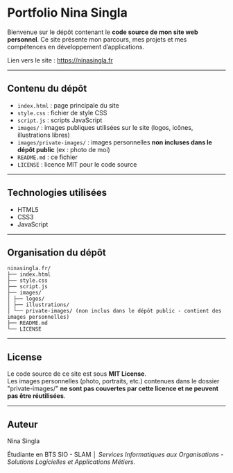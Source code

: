 # Portfolio Nina Singla

Bienvenue sur le dépôt contenant le **code source de mon site web personnel**. Ce site présente mon parcours, mes projets et mes compétences en développement d’applications.

Lien vers le site : https://ninasingla.fr

---

## Contenu du dépôt

- `index.html` : page principale du site  
- `style.css` : fichier de style CSS  
- `script.js` : scripts JavaScript  
- `images/` : images publiques utilisées sur le site (logos, icônes, illustrations libres)  
- `images/private-images/` : images personnelles **non incluses dans le dépôt public** (ex : photo de moi)  
- `README.md` : ce fichier  
- `LICENSE` : licence MIT pour le code source

---

## Technologies utilisées

- HTML5
- CSS3
- JavaScript

---

## Organisation du dépôt

```
ninasingla.fr/
├── index.html
├── style.css
├── script.js
├── images/
│ ├── logos/
│ ├── illustrations/
│ └── private-images/ (non inclus dans le dépôt public - contient des images personnelles)
├── README.md
└── LICENSE
```
---

## License

Le code source de ce site est sous **MIT License**.  
Les images personnelles (photo, portraits, etc.) contenues dans le dossier "private-images/" **ne sont pas couvertes par cette licence et ne peuvent pas être réutilisées**.

---

## Auteur

Nina Singla  

Étudiante en BTS SIO - SLAM │ *Services Informatiques aux Organisations - Solutions Logicielles et Applications Métiers.*
